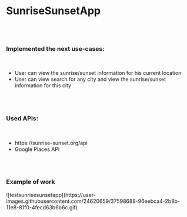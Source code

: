 # SunriseSunsetApp
<br/><br/>
<h3>Implemented the next use-cases:</h3>
<br/>
<ul>
  <li>User can view the sunrise/sunset information for his current location</li>
  <li>User can view search for any city and view the sunrise/sunset information for this city</li>
</ul>
<br/><br/>
<h3>Used APIs:</h3>
<br/>
<ul>
  <li>https://sunrise-sunset.org/api</li>
  <li>Google Places API</li>
</ul>
<br/><br/>
<h3>Example of work</h3>
![testsunrisesunsetapp](https://user-images.githubusercontent.com/24620659/37598688-96eebca4-2b8b-11e8-81f0-4fecd63b6b6c.gif)
</html>
